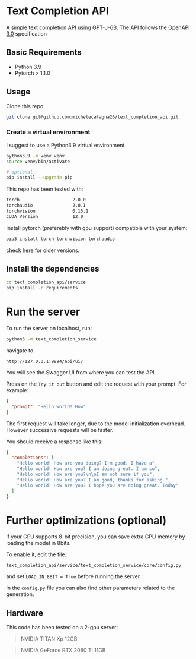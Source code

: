 # Text Completion API
A simple text completion API using GPT-J-6B.
The API follows the [OpenAPI 3.0](https://swagger.io/specification/) specification

## Basic Requirements
- Python 3.9
- Pytorch > 1.1.0

## Usage
Clone this repo:
```bash
git clone git@github.com:michelecafagna26/text_completion_api.git
```
### Create a virtual environment
I suggest to use a Python3.9 virtual environment
```bash
python3.9 -m venv venv
source venv/bin/activate

# optional
pip install --upgrade pip
```
This repo has been tested with:

```txt
torch                    2.0.0
torchaudio               2.0.1
torchvision              0.15.1
CUDA Version             12.0
```

Install pytorch (preferebly with gpu support) compatible with your system:
```bash
pip3 install torch torchvision torchaudio
```
check [here](https://pytorch.org/get-started/previous-versions/) for older versions.

## Install the dependencies
```bash
cd text_completion_api/service
pip install -r requirements
```
# Run the server
To run the server on localhost, run:
```bash
python3 -m text_completion_service
```
navigate to 
```
http://127.0.0.1:9994/api/ui/
```
You will see the Swagger UI from where you can test the API.

Press on the `Try it out` button and edit the request with your prompt. For example:

```json
{
  "prompt": "Hello world! How"
}
```
The first request will take longer, due to the model initialization overhead. However successive requests will be faster.

You should receive a response like this:
```json
{
  "completions": [
    "Hello world! How are you doing? I'm good. I have a",
    "Hello world! How are you? I am doing great. I am so",
    "Hello world! How are you?\n\nI am not sure if you",
    "Hello world! How are you? I am good, thanks for asking.",
    "Hello world! How are you? I hope you are doing great. Today"
  ]
}
```
# Further optimizations (optional)
if your GPU supports 8-bit precision, you can save extra GPU memory by loading the model in 8bits.

To enable it, edit the file:
```
text_completion_api/service/text_completion_service/core/config.py
```
and set  ```LOAD_IN_8BIT = True``` before running the server.

In the ```config.py``` file you can also find other parameters related to the generation.

## Hardware
This code has been tested on a 2-gpu server:
> NVIDIA TITAN Xp 12GB

> NVIDIA GeForce RTX 2080 Ti 11GB

